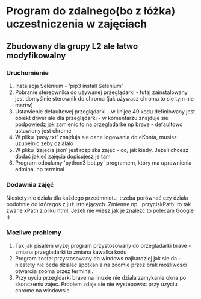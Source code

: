 # Program do zdalnego(bo z łóżka) uczestniczenia w zajęciach
## Zbudowany dla grupy L2 ale łatwo modyfikowalny
### Uruchomienie
1. Instalacja Selenium - 'pip3 install Selenium'
2. Pobranie stereownika do używanej przeglądarki - tutaj zainstalowany jest domyślnie sterownik do chroma (jak używasz chroma to sie tym nie martw)
3. Ustawienie defaultowej przeglądarki - w linijce 49 kodu definiowany jest obiekt driver ale dla przeglądarki - w komentarzu znajduje sie podpowiedz jak zamienic to na przegladarke np brave - defaultowo ustawiony jest chrome
4. W pliku 'pasy.txt' znajduja sie dane logowania do eKonta, musisz uzupelnic zeby dzialalo
5. W pliku 'zajecia.json' jest rozpiska zajęć - co, jak kiedy. Jeżeli chcesz dodać jakieś zajęcia dopisujesz je tam
6. Program odpalamy 'python3 bot.py' programem, który ma uprawnienia admina, np terminal

### Dodawnia zajęć
Niestety nie działa dla każdego przedmniotu, trzeba porównać czy działa podobnie do któregoś z już istniejących.
Zmienne np. 'przyciskPath' to tak zwane xPath z pliku html. Jeżeli nie wiesz jak je znaleźć to polecam Google :)

### Mozliwe problemy
1. Tak jak pisalem wyżej program przystosowany do przegladarki brave - zmiana przegladarki to zmiana kawalka kodu
2. Program został przystosowany do windows najbardziej jak sie da - niestety nie beda dzialac spotkania na zoomie przez brak mozliwosci otwarcia zooma przez terminal.
3. Przy uyciu przegldarki brave na linuxie nie dziala zamykanie okna po skonczeniu zajec. Problem zdaje sie nie wystepowac przy uzyciu chrome na windowsie.
